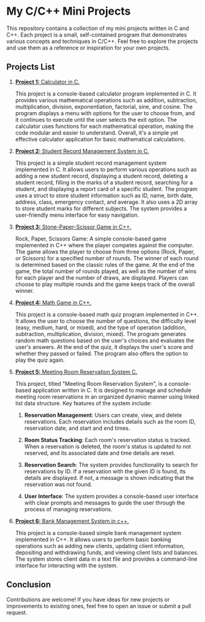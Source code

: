 # My C/C++ Mini Projects

This repository contains a collection of my mini projects written in C and C++. Each project is a small, self-contained program that demonstrates various concepts and techniques in C/C++. Feel free to explore the projects and use them as a reference or inspiration for your own projects.

## Projects List

1. [**Project 1:** Calculator in C.](Simple_Calculator.c)

   This project is a console-based calculator program implemented in C. It provides various mathematical operations such as addition, subtraction, multiplication, division, exponentiation, factorial, sine, and cosine. The program displays a menu with options for the user to choose from, and it continues to execute until the user selects the exit option. The calculator uses functions for each mathematical operation, making the code modular and easier to understand. Overall, it's a simple yet effective calculator application for basic mathematical calculations.
   
   
2. [**Project 2:** Student Record Management System in C.](Student_Record_Management_System.c)

   This project is a simple student record management system implemented in C. It allows users to perform various operations such as adding a new student record, displaying a student record, deleting a student record, filling in the marks of a student record, searching for a student, and displaying a report card of a specific student. The program uses a struct to store student information such as ID, name, birth date, address, class, emergency contact, and average. It also uses a 2D array to store student marks for different subjects. The system provides a user-friendly menu interface for easy navigation.

   
3. [**Project 3:** Stone-Paper-Scissor Game in C++.](Stone_Paper_Scissor_Game.cpp)

   Rock, Paper, Scissors Game: A simple console-based game implemented in C++ where the player competes against the computer. The game allows the player to choose from three options (Rock, Paper, or Scissors) for a specified number of rounds. The winner of each round is determined based on the classic rules of the game. At the end of the game, the total number of rounds played, as well as the number of wins for each player and the number of draws, are displayed. Players can choose to play multiple rounds and the game keeps track of the overall winner.


4. [**Project 4:** Math Game in C++.](Simple_Math_Game.cpp)

   This project is a console-based math quiz program implemented in C++. It allows the user to choose the number of questions, the difficulty level (easy, medium, hard, or mixed), and the type of operation (addition, subtraction, multiplication, division, mixed). The program generates random math questions based on the user's choices and evaluates the user's answers. At the end of the quiz, it displays the user's score and whether they passed or failed. The program also offers the option to play the quiz again.

5. [**Project 5:** Meeting Room Reservation System C.](Meeting_Room_Reservation_System.c)

   This project, titled "Meeting Room Reservation System", is a console-based application written in C. It is designed to manage and schedule meeting room reservations in an organized dynamic manner using linked list data structure. Key features of the system include:

      1. **Reservation Management**: Users can create, view, and delete reservations. Each reservation includes details such as the room ID, reservation date, and start and end times.

      2. **Room Status Tracking**: Each room's reservation status is tracked. When a reservation is deleted, the room's status is updated to not reserved, and its associated date and time details are reset.

      3. **Reservation Search**: The system provides functionality to search for reservations by ID. If a reservation with the given ID is found, its details are displayed. If not, a message is shown indicating that the reservation was not found.

      4. **User Interface**: The system provides a console-based user interface with clear prompts and messages to guide the user through the process of managing reservations.

6. [**Project 6:** Bank Management System in c++.](Bank_System.cpp)

   This project is a console-based simple bank management system implemented in C++. It allows users to perform basic banking operations such as adding new clients, updating client information, depositing and withdrawing funds, and viewing client lists and balances. The system stores client data in a text file and provides a command-line interface for interacting with the system.

## Conclusion
Contributions are welcome! If you have ideas for new projects or improvements to existing ones, feel free to open an issue or submit a pull request.
